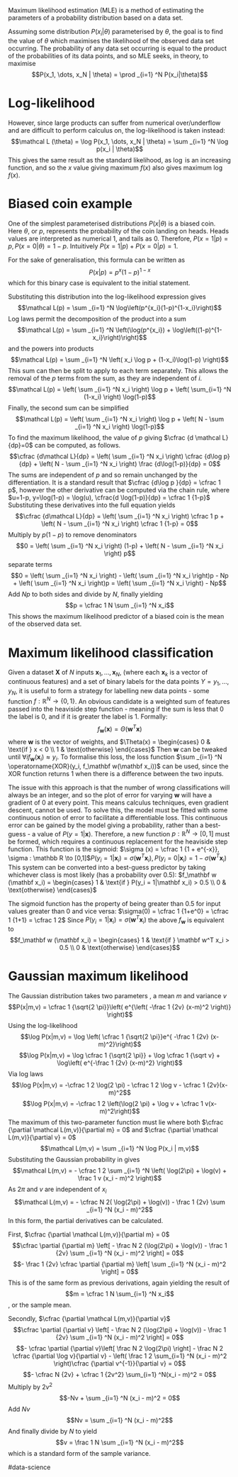Maximum likelihood estimation (MLE) is a method of estimating the parameters of a probability distribution based on a data set.

Assuming some distribution $P(x_i|\theta)$ parameterised by $\theta$, the goal is to find the value of $\theta$ which maximises the likelihood of the observed data set occurring. The probability of any data set occurring is equal to the product of the probabilities of its data points, and so MLE seeks, in theory, to maximise $$P(x_1, \dots, x_N | \theta) = \prod _{i=1} ^N P(x_i|\theta)$$
# Log-likelihood
However, since large products can suffer from numerical over/underflow and are difficult to perform calculus on, the log-likelihood is taken instead: $$\mathcal L (\theta) = \log P(x_1, \dots, x_N | \theta) = \sum _{i=1} ^N \log p(x_i | \theta)$$This gives the same result as the standard likelihood, as $\log$ is an increasing function, and so the $x$ value giving maximum $f(x)$ also gives maximum $\log f(x)$.
# Biased coin example
One of the simplest parameterised distributions $P(x|\theta)$ is a biased coin. Here $\theta$, or $p$, represents the probability of the coin landing on heads. Heads values are interpreted as numerical $1$, and tails as $0$. Therefore, $P(x=1|p) = p , P(x=0|\theta) = 1-p$. Intuitively $P(x=1|p) + P(x=0|p) = 1$.

For the sake of generalisation, this formula can be written as $$P(x|p) = p^x(1-p)^{1-x}$$which for this binary case is equivalent to the initial statement.
 
Substituting this distribution into the log-likelihood expression gives $$\mathcal L(p) = \sum _{i=1} ^N \log\left(p^{x_i}(1-p)^{1-x_i}\right)$$Log laws permit the decomposition of the product into a sum $$\mathcal L(p) = \sum _{i=1} ^N \left(\log(p^{x_i}) +  \log\left((1-p)^{1-x_i}\right)\right)$$and the powers into products $$\mathcal L(p) = \sum _{i=1} ^N \left( x_i \log p + (1-x_i)\log(1-p) \right)$$This sum can then be split to apply to each term separately. This allows the removal of the $p$ terms from the sum, as they are independent of $i$. $$\mathcal L(p) = \left( \sum _{i=1} ^N x_i \right) \log p + \left( \sum_{i=1} ^N (1-x_i) \right) \log(1-p)$$Finally, the second sum can be simplified $$\mathcal L(p) = \left( \sum _{i=1} ^N x_i \right) \log p + \left( N - \sum _{i=1} ^N x_i \right) \log(1-p)$$
To find the maximum likelihood, the value of $p$ giving $\cfrac {d \mathcal L}{dp}=0$ can be computed, as follows. $$\cfrac {d\mathcal L}{dp} = \left( \sum _{i=1} ^N x_i \right) \cfrac {d\log p}{dp} + \left( N - \sum _{i=1} ^N x_i \right) \frac {d\log(1-p)}{dp} = 0$$The sums are independent of $p$ and so remain unchanged by the differentiation. 
It is a standard result that $\cfrac {d\log p }{dp} = \cfrac 1 p$, however the other derivative can be computed via the chain rule, where $u=1-p, y=\log(1-p) = \log(u), \cfrac{d \log(1-p)}{dp} = \cfrac 1 {1-p}$
Substituting these derivatives into the full equation yields $$\cfrac {d\mathcal L}{dp} = \left( \sum _{i=1} ^N x_i \right) \cfrac 1 p + \left( N - \sum _{i=1} ^N x_i \right) \cfrac 1 {1-p} = 0$$Multiply by $p(1-p)$ to remove denominators $$0 = \left( \sum _{i=1} ^N x_i \right) (1-p) + \left( N - \sum _{i=1} ^N x_i \right) p$$separate terms $$0 = \left( \sum _{i=1} ^N x_i \right) - \left( \sum _{i=1} ^N x_i \right)p - Np + \left( \sum _{i=1} ^N x_i \right)p = \left( \sum _{i=1} ^N x_i \right) - Np$$Add $Np$ to both sides and divide by $N$, finally yielding $$p = \cfrac 1 N \sum _{i=1} ^N x_i$$This shows the maximum likelihood predictor of a biased coin is the mean of the observed data set.

# Maximum likelihood classification
Given a dataset $\mathbf X$ of $N$ inputs $\mathbf x_1, \dots, \mathbf x_N$,  (where each $\mathbf x_k$ is a vector of continuous features) and a set of binary labels for the data points $Y = y_1, \dots, y_N$, it is useful to form a strategy for labelling new data points - some function $f: \mathbb R^N \to \{0,1\}$. 
An obvious candidate is a weighted sum of features passed into the heaviside step function - meaning if the sum is less that $0$ the label is $0$, and if it is greater the label is $1$. Formally: $$f_\mathbf w(\mathbf x) = \Theta(\mathbf w ^T \mathbf x)$$ where $\mathbf w$ is the vector of weights, and $\Theta(x) = \begin{cases} 0 & \text{if } x < 0 \\ 1 & \text{otherwise} \end{cases}$
Then $\mathbf w$ can be tweaked until $\forall i f_\mathbf w (\mathbf x_i) \approx y_i$. To formalise this loss, the loss function $\sum _{i=1} ^N \operatorname{XOR}(y_i, f_\mathbf w(\mathbf x_i))$ can be used, since the XOR function returns 1 when there is a difference between the two inputs.

The issue with this approach is that the number of wrong classifications will always be an integer, and so the plot of error for varying $\mathbf w$ will have a gradient of 0 at every point. This means calculus techniques, even gradient descent, cannot be used. 
To solve this, the model must be fitted with some continuous notion of error to facilitate a differentiable loss.
This continuous error can be gained by the model giving a probability, rather than a best-guess - a value of $P(y=1|\mathbf x)$. Therefore, a new function $p : \mathbb R ^N \to [0,1]$ must be formed, which requires a continuous replacement for the heaviside step function.
This function is the sigmoid: $\sigma (x) = \cfrac 1 {1 + e^{-x}}, \sigma : \mathbb R \to [0,1]$$P(y_i = 1 | \mathbf x_i) = \sigma(\mathbf w^T \mathbf x_i), P(y_i = 0 | \mathbf x_i) = 1- \sigma(\mathbf w^T \mathbf x_i)$
This system can be converted into a best-guess predictor by taking whichever class is most likely (has a probability over $0.5$):
$f_\mathbf w (\mathbf x_i) = \begin{cases} 1 & \text{if } P(y_i = 1|\mathbf x_i) > 0.5 \\ 0 & \text{otherwise} \end{cases}$

The sigmoid function has the property of being greater than $0.5$ for input values greater than $0$ and vice versa: $\sigma(0) = \cfrac 1 {1+e^0} = \cfrac 1 {1+1} = \cfrac 1 2$
Since $P(y_i = 1|\mathbf x_i) = \sigma(\mathbf w^T \mathbf x_i)$ the above $f_\mathbf w$ is equivalent to $$f_\mathbf w (\mathbf x_i) = \begin{cases} 1 & \text{if } \mathbf w^T x_i > 0.5 \\ 0 & \text{otherwise} \end{cases}$$

# Gaussian maximum likelihood
The Gaussian distribution takes two parameters , a mean $m$ and variance $v$$$P(x|m,v) = \cfrac 1 {\sqrt{2 \pi}}\left( e^{\left( -\frac 1 {2v} (x-m)^2 \right)} \right)$$Using the log-likelihood $$\log P(x|m,v) = \log \left( \cfrac 1 {\sqrt{2 \pi}}e^{ -\frac 1 {2v} (x-m)^2}\right)$$$$\log P(x|m,v) = \log \cfrac 1 {\sqrt{2 \pi}} + \log \cfrac 1 {\sqrt v} + \log\left( e^{-\frac 1 {2v} (x-m)^2} \right)$$Via log laws $$\log P(x|m,v) = -\cfrac 1 2 \log(2 \pi) - \cfrac 1 2 \log v - \cfrac 1 {2v}(x-m)^2$$$$\log P(x|m,v) = -\cfrac 1 2 \left(\log(2 \pi) + \log v + \cfrac 1 v(x-m)^2\right)$$
The maximum of this two-parameter function must lie where both $\cfrac {\partial \mathcal L(m,v)}{\partial m} = 0$ and $\cfrac {\partial \mathcal L(m,v)}{\partial v} = 0$
$$\mathcal L(m,v) = \sum _{i=1} ^N \log P(x_i | m,v)$$
Substituting the Gaussian probability in gives $$\mathcal L(m,v) = - \cfrac 1 2 \sum _{i=1} ^N \left( \log(2\pi) + \log(v) + \frac 1 v (x_i - m)^2 \right)$$As $2\pi$ and $v$ are independent of $x_i$ $$\mathcal L(m,v) = - \cfrac N 2( \log(2\pi) + \log(v)) - \frac 1 {2v} \sum _{i=1} ^N (x_i - m)^2$$In this form, the partial derivatives can be calculated.

First, $\cfrac {\partial \mathcal L(m,v)}{\partial m} = 0$$$\cfrac \partial {\partial m} \left[ - \frac N 2 (\log(2\pi) + \log(v)) - \frac 1 {2v} \sum _{i=1} ^N (x_i - m)^2 \right] = 0$$$$- \frac 1 {2v} \cfrac \partial {\partial m} \left[ \sum _{i=1} ^N (x_i - m)^2 \right] = 0$$This is of the same form as previous derivations, again yielding the result of $$m = \cfrac 1 N \sum_{i=1} ^N x_i$$, or the sample mean.

Secondly, $\cfrac {\partial \mathcal L(m,v)}{\partial v}$$$\cfrac \partial {\partial v} \left[ - \frac N 2 (\log(2\pi) + \log(v)) - \frac 1 {2v} \sum _{i=1} ^N (x_i - m)^2 \right] = 0$$$$- \cfrac \partial {\partial v}\left[ \frac N 2 \log(2\pi) \right] - \frac N 2 \cfrac {\partial \log v}{\partial v} - \left( \frac 1 2 \sum_{i=1} ^N (x_i - m)^2 \right)\cfrac {\partial v^{-1}}{\partial v} = 0$$$$- \cfrac N {2v} + \cfrac 1 {2v^2} \sum_{i=1} ^N(x_i - m)^2 = 0$$Multiply by $2v^2$$$-Nv + \sum _{i=1} ^N (x_i - m)^2 = 0$$Add $Nv$$$Nv = \sum _{i=1} ^N (x_i - m)^2$$And finally divide by $N$ to yield $$v = \frac 1 N \sum _{i=1} ^N (x_i - m)^2$$ which is a standard form of the sample variance.

#data-science